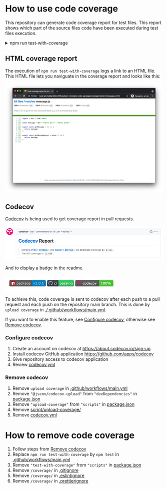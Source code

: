 # How to use code coverage

This repository can generate code coverage report for test files. This report shows which part of the source files code have been executed during test files execution.

<details>
  <summary>npm run test-with-coverage</summary>

![stuff](./test-with-coverage-terminal.png)

</details>

## HTML coverage report

The execution of `npm run test-with-coverage` logs a link to an HTML file. This HTML file lets you naviguate in the coverage report and looks like this:

![stuff](./codecov-report-html.png)

## Codecov

[Codecov](https://docs.codecov.io/docs/pull-request-comments) is being used to get coverage report in pull requests.

![stuff](./codecov-pr-comment.png)

And to display a badge in the readme.

![stuff](./codecov-badge.png)

To achieve this, code coverage is sent to codecov after each push to a pull request and each push on the repository main branch. This is done by `upload coverage` in [./.github/workflows/main.yml](../../.github/workflows/main.yml#L49).

If you want to enable this feature, see [Configure codecov](#Configure-codecov), otherwise see [Remove codecov](#Remove-codecov).

### Configure codecov

1. Create an account on codecov at https://about.codecov.io/sign-up
2. Install codecov GitHub application https://github.com/apps/codecov
3. Give repository access to codecov application
4. Review [codecov.yml](../../codecov.yml)

### Remove codecov

1. Remove `upload coverage` in [.github/workflows/main.yml](../../.github/workflows/main.yml#L49)
2. Remove `"@jsenv/codecov-upload"` from `"devDependencies"` in [package.json](../../package.json#L61)
3. Remove `"upload-coverage"` from `"scripts"` in [package.json](../../package.json#L51)
4. Remove [script/upload-coverage/](../../script/upload-coverage/)
5. Remove [codecov.yml](../../codecov.yml)

# How to remove code coverage

1. Follow steps from [Remove codecov](#Remove-codecov)
2. Replace `npm run test-with-coverage` by `npm test` in [.github/workflows/main.yml](../../.github/workflows/main.yml#L48)
3. Remove `"test-with-coverage"` from `"scripts"` in [package.json](../../package.json#L47)
4. Remove `/coverage/` in [.gitignore](../../.gitignore#L9)
5. Remove `/coverage/` in [.eslintignore](../../.eslintignore#L13)
6. Remove `/coverage/` in [.prettierignore](../../.prettierignore#L13)
